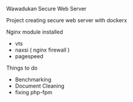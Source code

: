 Wawadukan Secure Web Server

Project creating secure web server with dockerx

Nginx module installed
- vts
- naxsi ( nginx firewall )
- pagespeed

Things to do
- Benchmarking
- Document Cleaning
- fixing php-fpm
